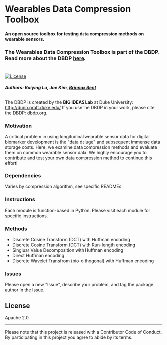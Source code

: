 # Wearables Data Compression Toolbox
#### An open source toolbox for testing data compression methods on wearable sensors. 
### The Wearables Data Compression Toolbox is part of the DBDP. Read more about the DBDP [here](dbdp.org).
#
 [![License](https://img.shields.io/badge/License-Apache%202.0-blue.svg)](https://opensource.org/licenses/Apache-2.0)

##### **Authors:** Baiying Lu, Joe Kim, [Brinnae Bent](runsdata.org)

##
The DBDP is created by the **BIG IDEAS Lab** at Duke University: http://dunn.pratt.duke.edu/
If you use the DBDP in your work, please cite the DBDP: dbdp.org.

### Motivation

A critical problem in using longitudinal wearable sensor data for digital biomarker development is the "data deluge" and subsequent immense data storage costs. Here, we examine data compression methods and evaluate them on common wearable sensor data. We highly encourage you to contribute and test your own data compression method to continue this effort!

### Dependencies
Varies by compression algorithm, see specific READMEs

### Instructions

Each module is function-based in Python. Please visit each module for specific instructions. 


### Methods
* Discrete Cosine Transform (DCT) with Huffman encoding
* Discrete Cosine Transform (DCT) with Run-length encoding
* Singluar Value Decomposition with Huffman encoding
* Direct Huffman encoding
* Discrete Wavelet Transfrom (bio-orthogonal) with Huffman encoding


### Issues

Please open a new "Issue", describe your problem, and tag the package author in the Issue.


License
----

Apache 2.0

***
Please note that this project is released with a Contributor Code of Conduct. By participating in this project you agree to abide by its terms.


[//]: # (These are reference links used in the body of this note and get stripped out when the markdown processor does its job. There is no need to format nicely because it shouldn't be seen. Thanks SO - http://stackoverflow.com/questions/4823468/store-comments-in-markdown-syntax)


   [dill]: <https://github.com/joemccann/dillinger>
   [git-repo-url]: <https://github.com/joemccann/dillinger.git>
   [john gruber]: <http://daringfireball.net>
   [df1]: <http://daringfireball.net/projects/markdown/>
   [markdown-it]: <https://github.com/markdown-it/markdown-it>
   [Ace Editor]: <http://ace.ajax.org>
   [node.js]: <http://nodejs.org>
   [Twitter Bootstrap]: <http://twitter.github.com/bootstrap/>
   [jQuery]: <http://jquery.com>
   [@tjholowaychuk]: <http://twitter.com/tjholowaychuk>
   [express]: <http://expressjs.com>
   [AngularJS]: <http://angularjs.org>
   [Gulp]: <http://gulpjs.com>

   [PlDb]: <https://github.com/joemccann/dillinger/tree/master/plugins/dropbox/README.md>
   [PlGh]: <https://github.com/joemccann/dillinger/tree/master/plugins/github/README.md>
   [PlGd]: <https://github.com/joemccann/dillinger/tree/master/plugins/googledrive/README.md>
   [PlOd]: <https://github.com/joemccann/dillinger/tree/master/plugins/onedrive/README.md>
   [PlMe]: <https://github.com/joemccann/dillinger/tree/master/plugins/medium/README.md>
   [PlGa]: <https://github.com/RahulHP/dillinger/blob/master/plugins/googleanalytics/README.md>
